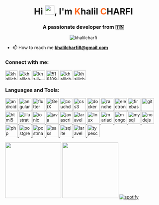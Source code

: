 <h1 align="center">Hi <img src="https://raw.githubusercontent.com/khalilcharfi/khalilcharfi/main/wave.gif" width="30px">, I'm <span style="color:#FF6820">K</span>halil <span style="color:#FF6820">C</span>HARFI</h1>
<h3 align="center">A passionate developer from 🇹🇳</h3>

<p align="center"> <img src="https://komarev.com/ghpvc/?username=khalilcharfi&label=Profile%20views&color=0e75b6&style=flat" alt="khalilcharfi" /> </p>

- 📫 How to reach me **khalilcharfi8@gmail.com**

<h3 align="left">Connect with me:</h3>
<p align="left">
<a href="https://dev.to/khalilcharfi" target="blank"><img align="center" src="https://cdn.jsdelivr.net/npm/simple-icons@3.0.1/icons/dev-dot-to.svg" alt="khalilcharfi" height="30" width="40" /></a>
<a href="https://twitter.com/khalilcharfi8" target="blank"><img align="center" src="https://cdn.jsdelivr.net/npm/simple-icons@3.0.1/icons/twitter.svg" alt="khalilcharfi8" height="30" width="40" /></a>
<a href="https://linkedin.com/in/khalil-charfi" target="blank"><img align="center" src="https://cdn.jsdelivr.net/npm/simple-icons@3.0.1/icons/linkedin.svg" alt="khalil-charfi" height="30" width="40" /></a>
<a href="https://stackoverflow.com/users/5181098" target="blank"><img align="center" src="https://cdn.jsdelivr.net/npm/simple-icons@3.0.1/icons/stackoverflow.svg" alt="5181098" height="30" width="40" /></a>
<a href="https://www.behance.net/khalilcharfi" target="blank"><img align="center" src="https://cdn.jsdelivr.net/npm/simple-icons@3.0.1/icons/behance.svg" alt="khalilcharfi" height="30" width="40" /></a>
<a href="https://www.leetcode.com/khalilcharfi" target="blank"><img align="center" src="https://cdn.jsdelivr.net/npm/simple-icons@3.0.1/icons/leetcode.svg" alt="khalilcharfi" height="30" width="40" /></a>
</p>

<h3 align="left">Languages and Tools:</h3>
<p align="left"> <a href="https://developer.android.com" target="_blank"> 
<img src="https://www.vectorlogo.zone/logos/android/android-official.svg" alt="android" width="40" height="40"/> </a> <a href="https://angular.io" target="_blank"> <img src="https://www.vectorlogo.zone/logos/angular/angular-icon.svg" alt="angularjs" width="40" height="40"/> 
   </a> 
   <a href="https://
            .dev/" target="_blank"> <img src="https://www.vectorlogo.zone/logos/flutterio/flutterio-icon.svg" alt="flutter" width="40" height="40"/> </a>
   <a href="https://
            .dev/" target="_blank"> <img src="https://raw.githubusercontent.com/khalilcharfi/khalilcharfi/main/get.webp" alt="GetX" width="40" height="40"/> </a> <a href="https://couchdb.apache.org/" target="_blank"> <img src="https://www.vectorlogo.zone/logos/apache_couchdb/apache_couchdb-icon.svg" alt="couchdb" width="40" height="40"/> </a> <a href="https://www.w3schools.com/css/" target="_blank"> 
<img src="https://www.vectorlogo.zone/logos/netlifyapp_watercss/netlifyapp_watercss-ar21.svg" alt="css3" width="40" height="40"/> </a> <a href="https://www.docker.com/" target="_blank"> 
<img src="https://www.vectorlogo.zone/logos/docker/docker-icon.svg" alt="docker" width="40" height="40"/> </a> 
   <a href="https://rancher.com/" target="_blank">
     <img src="https://www.vectorlogo.zone/logos/rancher/rancher-icon.svg" alt="rancher" width="40" height="40"/> </a>
<a href="https://www.electronjs.org" target="_blank"> 
<img src="https://www.vectorlogo.zone/logos/electronjs/electronjs-icon.svg" alt="electron" width="40" height="40"/> </a> 
<a href="https://firebase.google.com/" target="_blank"> <img src="https://www.vectorlogo.zone/logos/firebase/firebase-icon.svg" alt="firebase" width="40" height="40"/> </a> <a href="https://git-scm.com/" target="_blank"> <img src="https://www.vectorlogo.zone/logos/git-scm/git-scm-icon.svg" alt="git" width="40" height="40"/> </a> <a href="https://www.w3.org/html/" target="_blank"> 
<img src="https://www.vectorlogo.zone/logos/w3_html5/w3_html5-icon.svg" alt="html5" width="40" height="40"/> </a> <a href="https://www.adobe.com/in/products/illustrator.html" target="_blank"> <img src="https://www.vectorlogo.zone/logos/adobe_illustrator/adobe_illustrator-icon.svg" alt="illustrator" width="40" height="40"/> </a> <a href="https://ionicframework.com" target="_blank"> <img src="https://upload.wikimedia.org/wikipedia/commons/d/d1/Ionic_Logo.svg" alt="ionic" width="40" height="40"/> </a> 
<a href="https://www.java.com" target="_blank"> 
<img src="https://www.vectorlogo.zone/logos/java/java-vertical.svg" alt="java" width="40" height="40"/> </a>
 <a href="https://developer.mozilla.org/en-US/docs/Web/JavaScript" target="_blank">
  <img src="https://www.vectorlogo.zone/logos/javascript/javascript-vertical.svg" alt="javascript" width="40" height="40"/> </a>
   <a href="https://laravel.com/" target="_blank">
    <img src="https://www.vectorlogo.zone/logos/laravel/laravel-icon.svg" alt="laravel" width="40" height="40"/> </a> 
    <a href="https://www.linux.org/" target="_blank"> 
    <img src="https://www.vectorlogo.zone/logos/linux/linux-ar21.svg" alt="linux" width="40" height="40"/> </a> <a href="https://mariadb.org/" target="_blank"> <img src="https://www.vectorlogo.zone/logos/mariadb/mariadb-icon.svg" alt="mariadb" width="40" height="40"/> </a> 
    <a href="https://www.mongodb.com/" target="_blank"> <img src="https://www.vectorlogo.zone/logos/mongodb/mongodb-icon.svg" alt="mongodb" width="40" height="40"/> </a> 
    <a href="https://www.mysql.com/" target="_blank"> 
    <img src="https://www.vectorlogo.zone/logos/mysql/mysql-official.svg" alt="mysql" width="40" height="40"/> </a> 
    <a href="https://nodejs.org" target="_blank">
     <img src="https://www.vectorlogo.zone/logos/nodejs/nodejs-icon.svg" alt="nodejs" width="40" height="40"/> </a> 
      <a href="https://www.php.net" target="_blank"> <img src="https://www.vectorlogo.zone/logos/php/php-icon.svg" alt="php" width="40" height="40"/> </a> 
    <a href="https://www.postgresql.org" target="_blank"> 
    <img src="https://www.vectorlogo.zone/logos/postgresql/postgresql-vertical.svg" alt="postgresql" width="40" height="40"/> </a> <a href="https://postman.com" target="_blank"> <img src="https://www.vectorlogo.zone/logos/getpostman/getpostman-icon.svg" alt="postman" width="40" height="40"/> </a>
     <a href="https://sass-lang.com" target="_blank"> 
     <img src="https://www.vectorlogo.zone/logos/sass-lang/sass-lang-icon.svg" alt="sass" width="40" height="40"/> </a> <a href="https://www.sqlite.org/" target="_blank"> <img src="https://www.vectorlogo.zone/logos/sqlite/sqlite-icon.svg" alt="sqlite" width="40" height="40"/> </a> 
     <a href="https://www.typescriptlang.org/" target="_blank">
     <img src="https://www.vectorlogo.zone/logos/laravel/laravel-icon.svg" alt="laravel" width="40" height="40"/> </a> <a href="https://ionicframework.com" target="_blank"> 
     <img src="https://www.vectorlogo.zone/logos/typescriptlang/typescriptlang-icon.svg" alt="typescript" width="40" height="40"/> </a> </p>

<img height="180em" src="https://github-readme-stats.vercel.app/api?username=khalilcharfi&show_icons=true&hide_border=true" />
<img height="180em" src="https://github-readme-stats.vercel.app/api/top-langs/?username=khalilcharfi&show_icons=true&hide_border=true&layout=compact&langs_count=8"/>

<a href="https://github.com/kittinan/spotify-github-profile" target="blank">
  <img align="center"
    src="https://spotify-github-profile.vercel.app/api/view?uid=xo9hucmnfw0zbfbac68403sj8&cover_image=true&theme=novatorem"
    alt="spotify" />
</a>
